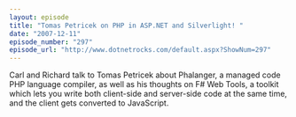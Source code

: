 ```yaml
---
layout: episode
title: "Tomas Petricek on PHP in ASP.NET and Silverlight! "
date: "2007-12-11"
episode_number: "297"
episode_url: "http://www.dotnetrocks.com/default.aspx?ShowNum=297"
---
```


Carl and Richard talk to Tomas Petricek about Phalanger, a managed code PHP language compiler, as well as his thoughts on F# Web Tools, a toolkit which lets you write both client-side and server-side code at the same time, and the client gets converted to JavaScript.
